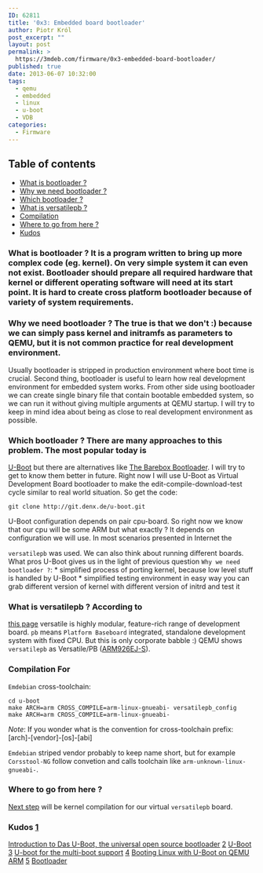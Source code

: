 ```yaml
---
ID: 62811
title: '0x3: Embedded board bootloader'
author: Piotr Król
post_excerpt: ""
layout: post
permalink: >
  https://3mdeb.com/firmware/0x3-embedded-board-bootloader/
published: true
date: 2013-06-07 10:32:00
tags:
  - qemu
  - embedded
  - linux
  - u-boot
  - VDB
categories:
  - Firmware
---
```

## Table of contents

*   [What is bootloader ?][1]
*   [Why we need bootloader ?][2]
*   [Which bootloader ?][3]
*   [What is versatilepb ?][4]
*   [Compilation][5]
*   [Where to go from here ?][6]
*   [Kudos][7]

<a id="what-is-bootloader"></a> 
### What is bootloader ? It is a program written to bring up more complex code (eg. kernel). On very simple system it can even not exist. Bootloader should prepare all required hardware that kernel or different operating software will need at its start point. It is hard to create cross platform bootloader because of variety of system requirements. 

<a id="why-we-need-bootloader"></a> 
### Why we need bootloader ? The true is that we don't :) because we can simply pass kernel and initramfs as parameters to QEMU, but it is not common practice for real development environment.

  
Usually bootloader is stripped in production environment where boot time is crucial. Second thing, bootloader is useful to learn how real development environment for embedded system works. From other side using bootloader we can create single binary file that contain bootable embedded system, so we can run it without giving multiple arguments at QEMU startup. I will try to keep in mind idea about being as close to real development environment as possible. <a id="which-bootloader"></a> 
### Which bootloader ? There are many approaches to this problem. The most popular today is 

[U-Boot][8] but there are alternatives like [The Barebox Bootloader][9]. I will try to get to know them better in future. Right now I will use U-Boot as Virtual Development Board bootloader to make the edit-compile-download-test cycle similar to real world situation. So get the code: 
<pre><code class="bash">git clone http://git.denx.de/u-boot.git
</code></pre> U-Boot configuration depends on pair cpu-board. So right now we know that our cpu will be some ARM but what exactly ? It depends on configuration we will use. In most scenarios presented in Internet the 

`versatilepb` was used. We can also think about running different boards. What pros U-Boot gives us in the light of previous question `Why we need 
bootloader ?`: * simplified process of porting kernel, because low level stuff is handled by U-Boot * simplified testing environment in easy way you can grab different version of kernel with different version of initrd and test it <a id="what-is-versatilepb"></a> 
### What is versatilepb ? According to 

[this page][10] versatile is highly modular, feature-rich range of development board. `pb` means `Platform Baseboard` integrated, standalone development system with fixed CPU. But this is only corporate babble :) QEMU shows `versatilepb` as Versatile/PB ([ARM926EJ-S][11]). <a id="compilation"></a> 
### Compilation For 

`Emdebian` cross-toolchain: 
<pre><code class="bash">cd u-boot
make ARCH=arm CROSS_COMPILE=arm-linux-gnueabi- versatilepb_config
make ARCH=arm CROSS_COMPILE=arm-linux-gnueabi-
</code></pre>

*Note*: If you wonder what is the convention for cross-toolchain prefix: 
    [arch]-[vendor]-[os]-[abi]
    

`Emdebian` striped vendor probably to keep name short, but for example `Corsstool-NG` follow convetion and calls toolchain like `arm-unknown-linux-gnueabi-`. <a id="where-to-go-from-here"></a> 
### Where to go from here ?

[Next step][12] will be kernel compilation for our virtual `versatilepb` board. <a id="kudos"></a> 
### Kudos [1] 

[Introduction to Das U-Boot, the universal open source bootloader][13] [2] [U-Boot][8] [3] [U-boot for the multi-boot support][14] [4] [Booting Linux with U-Boot on QEMU ARM][15] [5] [Bootloader][16]

 [1]: /2013/06/07/embedded-board-bootloader/#what-is-bootloader
 [2]: /2013/06/07/embedded-board-bootloader/#why-we-need-bootloader
 [3]: /2013/06/07/embedded-board-bootloader/#which-bootloader
 [4]: /2013/06/07/embedded-board-bootloader/#what-is-versatilepb
 [5]: /2013/06/07/embedded-board-bootloader/#compilation
 [6]: /2013/06/07/embedded-board-bootloader/#where-to-go-from-here
 [7]: /2013/06/07/embedded-board-bootloader/#kudos
 [8]: http://www.denx.de/wiki/U-Boot
 [9]: http://www.barebox.org/
 [10]: http://www.arm.com/products/tools/development-boards/versatile/index.php
 [11]: http://www.arm.com/products/processors/classic/arm9/arm926.php
 [12]: /2013/06/07/linux-kernel-for-embedded-system
 [13]: http://www.linuxfordevices.com/c/a/Linux-For-Devices-Articles/Introduction-to-Das-UBoot-the-universal-open-source-bootloader/
 [14]: http://forum.xda-developers.com/showthread.php?t=2201146
 [15]: http://balau82.wordpress.com/2010/04/12/booting-linux-with-u-boot-on-qemu-arm/
 [16]: http://wiki.osdev.org/Bootloader